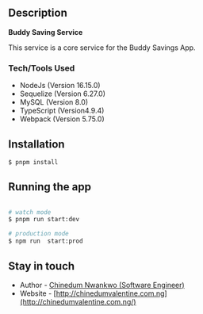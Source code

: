 ## Description

**Buddy Saving Service**

This service is a core service for the Buddy Savings App.

### Tech/Tools Used

-   NodeJs (Version 16.15.0)
-   Sequelize (Version 6.27.0)
-   MySQL (Version 8.0)
-   TypeScript (Version4.9.4)
-   Webpack (Version 5.75.0)

## Installation

```bash
$ pnpm install
```

## Running the app

```bash

# watch mode
$ pnpm run start:dev

# production mode
$ npm run  start:prod
```

## Stay in touch

-   Author - [Chinedum Nwankwo (Software Engineer)](https://github.com/calculusky)
-   Website - [http://chinedumvalentine.com.ng](http://chinedumvalentine.com.ng/)
